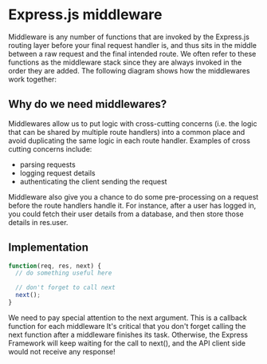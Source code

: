 # Express.js middleware

Middleware is any number of functions that are invoked by the Express.js routing layer before your final request handler is, and thus sits in the middle between a raw request and the final intended route. We often refer to these functions as the middleware stack since they are always invoked in the order they are added.
The following diagram shows how the middlewares work together:

## Why do we need middlewares?

Middlewares allow us to put logic with cross-cutting concerns (i.e. the logic that can be shared by multiple route handlers) into a common place and avoid duplicating the same logic in each route handler.
Examples of cross cutting concerns include:

- parsing requests
- logging request details
- authenticating the client sending the request

Middleware also give you a chance to do some pre-processing on a request before the route handlers handle it. For instance, after a user has logged in, you could fetch their user details from a database, and then store those details in res.user.

## Implementation

```js
function(req, res, next) {
  // do something useful here

  // don't forget to call next
  next();
}
```

We need to pay special attention to the next argument. This is a callback function for each middleware
It's critical that you don't forget calling the next function after a middleware finishes its task. Otherwise, the Express Framework will keep waiting for the call to next(), and the API client side would not receive any response!

